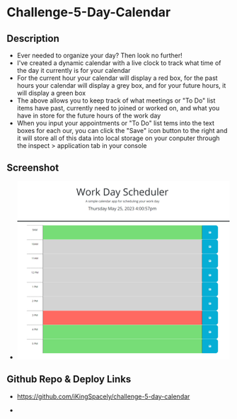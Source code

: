 # Challenge-5-Day-Calendar

## Description
- Ever needed to organize your day? Then look no further! 
- I've created a dynamic calendar with a live clock to track what time of the day it currently is for your calendar
- For the current hour your calendar will display a red box, for the past hours your calendar will display a grey box, and for your future hours, it will display a green box
- The above allows you to keep track of what meetings or "To Do" list items have past, currently need to joined or worked on, and what you have in store for the future hours of the work day
- When you input your appointments or "To Do" list tems into the text boxes for each our, you can click the "Save" icon button to the right and it will store all of this data into local storage on your conputer through the inspect > application tab in your console

## Screenshot
- ![Work day scheduler screen shot](assets/images/Calendar-SC.png)

## Github Repo & Deploy Links
- https://github.com/iKingSpacely/challenge-5-day-calendar

- 
